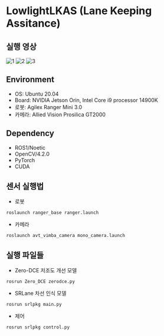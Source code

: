 # LowlightLKAS (Lane Keeping Assitance)
## 실행 영상
![1](https://github.com/user-attachments/assets/f4dc76fc-7d61-4daf-b71e-13c10c2e1be8)
![2](https://github.com/user-attachments/assets/21918ec1-7d3a-4f89-a1fd-e57f4f92832a)
![3](https://github.com/user-attachments/assets/f47a1a9b-875c-4c12-9ecd-6e1be572cfd2)

## Environment
- OS: Ubuntu 20.04
- Board: NVIDIA Jetson Orin, Intel Core i9 processor 14900K
- 로봇: Agilex Ranger Mini 3.0
- 카메라: Allied Vision Prosilica GT2000

## Dependency
- ROS1/Noetic
- OpenCV/4.2.0
- PyTorch
- CUDA

## 센서 실행법
- 로봇
```
roslaunch ranger_base ranger.launch 
```
- 카메라
```
roslaunch avt_vimba_camera mono_camera.launch
```

## 실행 파일들
- Zero-DCE 저조도 개선 모델
```
rosrun Zero_DCE zerodce.py
```
- SRLane 차선 인식 모델
```
rosrun srlpkg main.py
```
- 제어
```
rosrun srlpkg control.py
```
  
